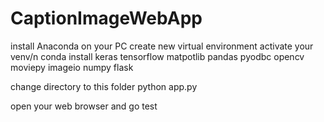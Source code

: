 # CaptionImageWebApp

install Anaconda on your PC
create new virtual environment
activate your venv/n
conda install keras tensorflow matpotlib pandas pyodbc opencv moviepy imageio numpy flask

change directory to this folder
python app.py

open your web browser and go test
